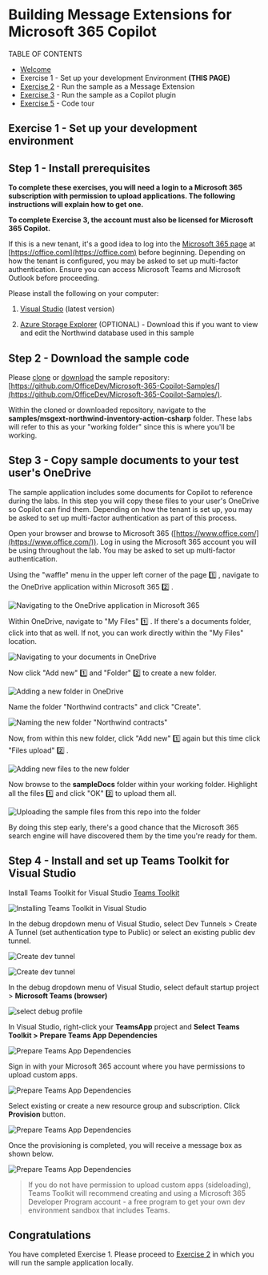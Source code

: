 # Building Message Extensions for Microsoft 365 Copilot

TABLE OF CONTENTS

* [Welcome](./Exercise%2000%20-%20Welcome.md) 
* Exercise 1 - Set up your development Environment **(THIS PAGE)**
* [Exercise 2](./Exercise%2002%20-%20Run%20sample%20app.md) - Run the sample as a Message Extension
* [Exercise 3](./Exercise%2003%20-%20Run%20in%20Copilot.md) - Run the sample as a Copilot plugin
* [Exercise 5](./Exercise%2005%20-%20Code%20tour.md) - Code tour

## Exercise 1 - Set up your development environment

## Step 1 - Install prerequisites

**To complete these exercises, you will need a login to a Microsoft 365 subscription with permission to upload applications. The following instructions will explain how to get one.**

**To complete Exercise 3, the account must also be licensed for Microsoft 365 Copilot.**

If this is a new tenant, it's a good idea to log into the [Microsoft 365 page](https://office.com) at [https://office.com](https://office.com) before beginning. Depending on how the tenant is configured, you may be asked to set up multi-factor authentication. Ensure you can access Microsoft Teams and Microsoft Outlook before proceeding.

Please install the following on your computer:

1. [Visual Studio](https://visualstudio.microsoft.com/) (latest version)

2. [Azure Storage Explorer](https://azure.microsoft.com/products/storage/storage-explorer/) (OPTIONAL) - Download this if you want to view and edit the Northwind database used in this sample

## Step 2 - Download the sample code

Please [clone](https://github.com/OfficeDev/Microsoft-365-Copilot-Samples.git) or [download](https://github.com/OfficeDev/Microsoft-365-Copilot-Samples.git) the sample repository: [https://github.com/OfficeDev/Microsoft-365-Copilot-Samples/](https://github.com/OfficeDev/Microsoft-365-Copilot-Samples/).

Within the cloned or downloaded repository, navigate to the **samples/msgext-northwind-inventory-action-csharp** folder. These labs will refer to this as your "working folder" since this is where you'll be working.

## Step 3 - Copy sample documents to your test user's OneDrive

The sample application includes some documents for Copilot to reference during the labs. In this step you will copy these files to your user's OneDrive so Copilot can find them. Depending on how the tenant is set up, you may be asked to set up multi-factor authentication as part of this process.

Open your browser and browse to Microsoft 365 ([https://www.office.com/](https://www.office.com/)). Log in using the Microsoft 365 account you will be using throughout the lab. You may be asked to set up multi-factor authentication.

Using the "waffle" menu in the upper left corner of the page 1️⃣ , navigate to the OneDrive application within Microsoft 365 2️⃣ .

![Navigating to the OneDrive application in Microsoft 365](./images/01-02-CopySampleFiles-01.png)

Within OneDrive, navigate to "My Files" 1️⃣ . If there's a documents folder, click into that as well. If not, you can work directly within the "My Files" location.

![Navigating to your documents in OneDrive](./images/01-02-CopySampleFiles-02.png)

Now click "Add new" 1️⃣ and "Folder" 2️⃣ to create a new folder.

![Adding a new folder in OneDrive](./images/01-02-CopySampleFiles-03.png)

Name the folder "Northwind contracts" and click "Create".

![Naming the new folder "Northwind contracts"](./images/01-02-CopySampleFiles-03b.png)

Now, from within this new folder, click "Add new" 1️⃣  again but this time click "Files upload" 2️⃣ .

![Adding new files to the new folder](./images/01-02-CopySampleFiles-04.png)

Now browse to the **sampleDocs** folder within your working folder. Highlight all the files 1️⃣ and click "OK" 2️⃣  to upload them all.

![Uploading the sample files from this repo into the folder](./images/01-02-CopySampleFiles-05.png)

By doing this step early, there's a good chance that the Microsoft 365 search engine will have discovered them by the time you're ready for them.

## Step 4 - Install and set up Teams Toolkit for Visual Studio

Install Teams Toolkit for Visual Studio [Teams Toolkit](https://learn.microsoft.com/en-us/microsoftteams/platform/toolkit/toolkit-v4/install-teams-toolkit-vs?pivots=visual-studio-v17-7)

![Installing Teams Toolkit in Visual Studio](./images/01-04-visual-studio-install.png)

In the debug dropdown menu of Visual Studio, select Dev Tunnels > Create A Tunnel (set authentication type to Public) or select an existing public dev tunnel.

![Create dev tunnel](./images/01-04-create-devtunnel-01.png)

![Create dev tunnel](./images/01-04-create-devtunnel-02.png)

In the debug dropdown menu of Visual Studio, select default startup project > **Microsoft Teams (browser)**

![select debug profile](./images/01-04-debug-dropdown.png)

In Visual Studio, right-click your **TeamsApp** project and **Select Teams Toolkit > Prepare Teams App Dependencies**

![Prepare Teams App Dependencies](./images/01-04-prepare-dependencies-01.png)

Sign in with your Microsoft 365 account where you have permissions to upload custom apps.

![Prepare Teams App Dependencies](./images/01-04-prepare-dependencies-02.png)

Select existing or create a new resource group and subscription. Click **Provision** button.

![Prepare Teams App Dependencies](./images/01-04-prepare-dependencies-03.png)

Once the provisioning is completed, you will receive a message box as shown below.

![Prepare Teams App Dependencies](./images/01-04-prepare-dependencies-04.png)

> If you do not have permission to upload custom apps (sideloading), Teams Toolkit will recommend creating and using a Microsoft 365 Developer Program account - a free program to get your own dev environment sandbox that includes Teams.

## Congratulations

You have completed Exercise 1.
Please proceed to [Exercise 2](./Exercise%2002%20-%20Run%20sample%20app.md) in which you will run the sample application locally.
